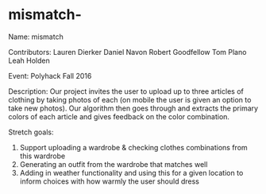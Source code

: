 # mismatch-
Name: mismatch

Contributors:
Lauren Dierker
Daniel Navon
Robert Goodfellow
Tom Plano
Leah Holden

Event: Polyhack Fall 2016

Description: Our project invites the user to upload up to
    three articles of clothing by taking photos of each
    (on mobile the user is given an option to
    take new photos). Our algorithm then goes through and 
    extracts the primary colors of each article and gives
    feedback on the color combination.

Stretch goals:
1) Support uploading a wardrobe & checking clothes
    combinations from this wardrobe
2) Generating an outfit from the wardrobe that matches 
    well
3) Adding in weather functionality and using this for
    a given location to inform choices with how warmly
    the user should dress
